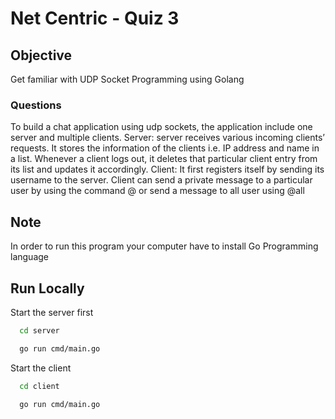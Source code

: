 
# Net Centric - Quiz 3
## Objective

 Get familiar with UDP Socket Programming using Golang

### Questions
To build a chat application using udp sockets, the application include one server and multiple clients.
Server: server receives various incoming clients’ requests. It stores the information of the clients i.e. IP address and 
name in a list. Whenever a client logs out, it deletes that particular client entry from its list and updates it 
accordingly. 
Client: It first registers itself by sending its username to the server. Client can send a private message to a particular 
user by using the command @<username> or send a message to all user using @all
## Note

In order to run this program your computer have to install Go Programming language

## Run Locally

Start the server first
```bash
  cd server
```
```bash
  go run cmd/main.go
```

Start the client
```bash
  cd client
```
```bash
  go run cmd/main.go
```
